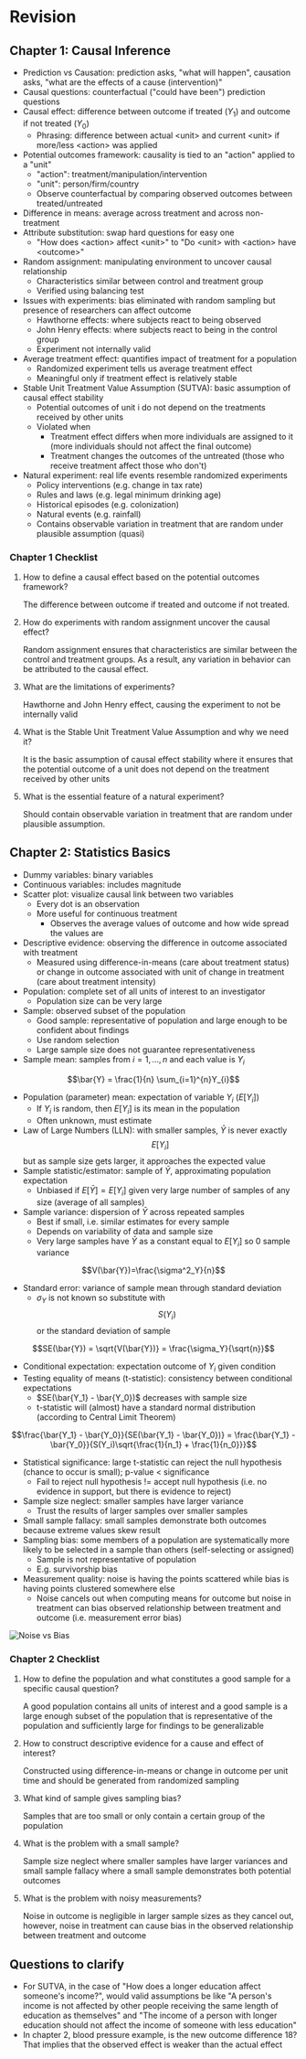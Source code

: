 # Revision

## Chapter 1: Causal Inference

- Prediction vs Causation: prediction asks, "what will happen", causation asks, "what are the
  effects of a cause (intervention)"
- Causal questions: counterfactual ("could have been") prediction questions
- Causal effect: difference between outcome if treated ($Y_1$) and outcome if not treated ($Y_0$)
  - Phrasing: difference between actual \<unit> and current \<unit> if more/less \<action>
        was applied
- Potential outcomes framework: causality is tied to an "action" applied to a "unit"
  - "action": treatment/manipulation/intervention
  - "unit": person/firm/country
  - Observe counterfactual by comparing observed outcomes between treated/untreated
- Difference in means: average across treatment and across non-treatment
- Attribute substitution: swap hard questions for easy one
  - "How does \<action> affect \<unit>" to "Do \<unit> with \<action> have \<outcome>"
- Random assignment: manipulating environment to uncover causal relationship
  - Characteristics similar between control and treatment group
  - Verified using balancing test
- Issues with experiments: bias eliminated with random sampling but presence of researchers can
  affect outcome
  - Hawthorne effects: where subjects react to being observed
  - John Henry effects: where subjects react to being in the control group
  - Experiment not internally valid
- Average treatment effect: quantifies impact of treatment for a population
  - Randomized experiment tells us average treatment effect
  - Meaningful only if treatment effect is relatively stable
- Stable Unit Treatment Value Assumption (SUTVA): basic assumption of causal effect stability
  - Potential outcomes of unit i do not depend on the treatments received by other units
  - Violated when
    - Treatment effect differs when more individuals are assigned to it (more individuals should
      not affect the final outcome)
    - Treatment changes the outcomes of the untreated (those who receive treatment affect those
      who don't)
- Natural experiment: real life events resemble randomized experiments
  - Policy interventions (e.g. change in tax rate)
  - Rules and laws (e.g. legal minimum drinking age)
  - Historical episodes (e.g. colonization)
  - Natural events (e.g. rainfall)
  - Contains observable variation in treatment that are random under plausible assumption (quasi)

### Chapter 1 Checklist

1. How to define a causal effect based on the potential outcomes framework?

   The difference between outcome if treated and outcome if not treated.

2. How do experiments with random assignment uncover the causal effect?

   Random assignment ensures that characteristics are similar between the control and treatment
   groups. As a result, any variation in behavior can be attributed to the causal effect.

3. What are the limitations of experiments?

   Hawthorne and John Henry effect, causing the experiment to not be internally valid

4. What is the Stable Unit Treatment Value Assumption and why we need it?

   It is the basic assumption of causal effect stability where it ensures that the potential
   outcome of a unit does not depend on the treatment received by other units

5. What is the essential feature of a natural experiment?

   Should contain observable variation in treatment that are random under plausible assumption.

## Chapter 2: Statistics Basics

- Dummy variables: binary variables
- Continuous variables: includes magnitude
- Scatter plot: visualize causal link between two variables
  - Every dot is an observation
  - More useful for continuous treatment
    - Observes the average values of outcome and how wide spread the values are
- Descriptive evidence: observing the difference in outcome associated with treatment
  - Measured using difference-in-means (care about treatment status) or change in outcome associated with unit of change in treatment (care about treatment intensity)
- Population: complete set of all units of interest to an investigator
  - Population size can be very large
- Sample: observed subset of the population
  - Good sample: representative of population and large enough to be confident about findings
  - Use random selection
  - Large sample size does not guarantee representativeness
- Sample mean: samples from $i=1,\ldots, n$ and each value is $Y_i$

$$\bar{Y} = \frac{1}{n} \sum_{i=1}^{n}Y_{i}$$

- Population (parameter) mean: expectation of variable $Y_i$ ($E[Y_i]$)
  - If $Y_i$ is random, then $E[Y_i]$ is its mean in the population
  - Often unknown, must estimate
- Law of Large Numbers (LLN): with smaller samples, $\bar{Y}$ is never exactly $$E[Y_i]$$ but as sample size gets larger, it approaches the expected value
- Sample statistic/estimator: sample of $\bar{Y}$, approximating population expectation
  - Unbiased if $E[\bar{Y}] = E[Y_i]$ given very large number of samples of any size (average of all samples)
- Sample variance: dispersion of $\bar{Y}$ across repeated samples
  - Best if small, i.e. similar estimates for every sample
  - Depends on variability of data and sample size
  - Very large samples have $\bar{Y}$ as a constant equal to $E[Y_i]$ so 0 sample variance

$$V(\bar{Y})=\frac{\sigma^2_Y}{n}$$

- Standard error: variance of sample mean through standard deviation
  - $\sigma_Y$ is not known so substitute with $$S(Y_i)$$ or the standard deviation of sample

$$SE(\bar{Y}) = \sqrt{V(\bar{Y})} = \frac{\sigma_Y}{\sqrt{n}}$$

- Conditional expectation: expectation outcome of $Y_i$ given condition
- Testing equality of means (t-statistic): consistency between conditional expectations
  - $SE(\bar{Y_1} - \bar{Y_0})$ decreases with sample size
  - t-statistic will (almost) have a standard normal distribution (according to Central Limit Theorem)

$$\frac{\bar{Y_1} - \bar{Y_0}}{SE(\bar{Y_1} - \bar{Y_0})} = \frac{\bar{Y_1} - \bar{Y_0}}{S(Y_i)\sqrt{\frac{1}{n_1} + \frac{1}{n_0}}}$$

- Statistical significance: large t-statistic can reject the null hypothesis (chance to occur is small); p-value < significance
  - Fail to reject null hypothesis != accept null hypothesis (i.e. no evidence in support, but there is evidence to reject)
- Sample size neglect: smaller samples have larger variance
  - Trust the results of larger samples over smaller samples
- Small sample fallacy: small samples demonstrate both outcomes because extreme values skew result
- Sampling bias: some members of a population are systematically more likely to be selected in a sample than others (self-selecting or assigned)
  - Sample is not representative of population
  - E.g. survivorship bias
- Measurement quality: noise is having the points scattered while bias is having points clustered somewhere else
  - Noise cancels out when computing means for outcome but noise in treatment can bias observed relationship between treatment and outcome (i.e. measurement error bias)

![Noise vs Bias](resources/noise_vs_bias.png)

### Chapter 2 Checklist

1. How to define the population and what constitutes a good sample for a specific causal question?

   A good population contains all units of interest and a good sample is a large enough subset of the population that is representative of the population and sufficiently large for findings to be generalizable

2. How to construct descriptive evidence for a cause and effect of interest?

   Constructed using difference-in-means or change in outcome per unit time and should be generated from randomized sampling

3. What kind of sample gives sampling bias?

   Samples that are too small or only contain a certain group of the population

4. What is the problem with a small sample?

   Sample size neglect where smaller samples have larger variances and small sample fallacy where a small sample demonstrates both potential outcomes

5. What is the problem with noisy measurements?

   Noise in outcome is negligible in larger sample sizes as they cancel out, however, noise in treatment can cause bias in the observed relationship between treatment and outcome

## Questions to clarify

- For SUTVA, in the case of "How does a longer education affect someone's income?", would valid
  assumptions be like "A person's income is not affected by other people receiving the same length
  of education as themselves" and "The income of a person with longer education should not affect
  the income of someone with less education"
- In chapter 2, blood pressure example, is the new outcome difference 18? That implies that the observed effect is weaker than the actual effect
